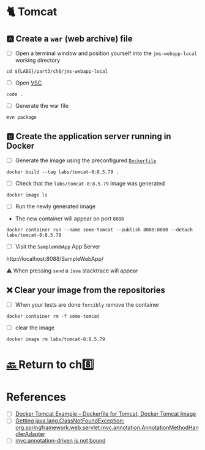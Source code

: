 # :cat2: Tomcat


## :a: Create a `war` (web archive) file 

- [ ] Open a terminal window and position yourself into the `jms-webapp-local` working directory

```
cd ${LABS}/part3/ch8/jms-webapp-local
```

- [ ] Open [VSC](https://code.visualstudio.com)

```
code .
```

- [ ] Generate the war file 

```
mvn package
```

## :b: Create the application server running in Docker

- [ ] Generate the image using the preconfigured [`Dockerfile`](Dockerfile)


```
docker build --tag labs/tomcat-8:8.5.79 . 
```

- [ ] Check that the `labs/tomcat-8:8.5.79` image was generated

```
docker image ls
```

- [ ] Run the newly generated image

* The new container will appear on port `8088`

```
docker container run --name some-tomcat --publish 8088:8080 --detach labs/tomcat-8:8.5.79
```

- [ ] Visit the `SampleWebApp` App Server

http://localhost:8088/SampleWebApp/ 

:warning: When pressing `send` a `Java` stacktrace will appear


## :x: Clear your image from the repositories

- [ ] When your tests are done `forcibly` remove the container

```
docker container rm -f some-tomcat
```

- [ ] clear the image
 
```
docker image rm labs/tomcat-8:8.5.79
```

# [:back: ](..) Return to ch:eight:

# References

- [ ] [Docker Tomcat Example – Dockerfile for Tomcat, Docker Tomcat Image](https://www.middlewareinventory.com/blog/docker-tomcat-example-dockerfile-sample)
- [ ] [Getting java.lang.ClassNotFoundException: org.springframework.web.servlet.mvc.annotation.AnnotationMethodHandlerAdapter](https://stackoverflow.com/questions/56684075/getting-java-lang-classnotfoundexception-org-springframework-web-servlet-mvc-an)
- [ ] [mvc:annotation-driven is not bound](https://stackoverflow.com/questions/6001593/mvcannotation-driven-is-not-bound)
